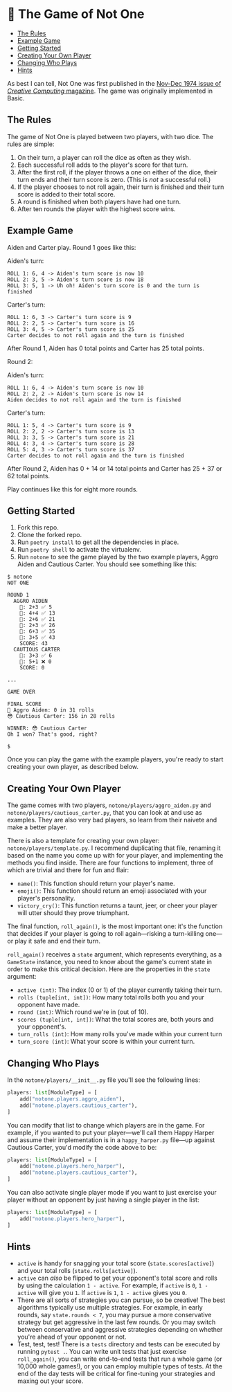 # 🎲 The Game of Not One

- [The Rules](#the-rules)
- [Example Game](#example-game)
- [Getting Started](#getting-started)
- [Creating Your Own Player](#creating-your-own-player)
- [Changing Who Plays](#changing-who-plays)
- [Hints](#hints)

As best I can tell, Not One was first published in the [Nov-Dec 1974 issue of _Creative Computing_ magazine](https://videogamegeek.com/videogame/246481/notone). The game was originally implemented in Basic.

## The Rules

The game of Not One is played between two players, with two dice. The rules are simple:

1. On their turn, a player can roll the dice as often as they wish.
1. Each successful roll adds to the player's score for that turn.
1. After the first roll, if the player throws a one on either of the dice, their turn ends and their turn score is zero. (This is _not_ a successful roll.)
1. If the player chooses to not roll again, their turn is finished and their turn score is added to their total score.
1. A round is finished when both players have had one turn.
1. After ten rounds the player with the highest score wins.

## Example Game

Aiden and Carter play. Round 1 goes like this:

Aiden's turn:

```
ROLL 1: 6, 4 -> Aiden's turn score is now 10
ROLL 2: 3, 5 -> Aiden's turn score is now 18
ROLL 3: 5, 1 -> Uh oh! Aiden's turn score is 0 and the turn is finished
```

Carter's turn:

```
ROLL 1: 6, 3 -> Carter's turn score is 9
ROLL 2: 2, 5 -> Carter's turn score is 16
ROLL 3: 4, 5 -> Carter's turn score is 25
Carter decides to not roll again and the turn is finished
```

After Round 1, Aiden has 0 total points and Carter has 25 total points.

Round 2:

Aiden's turn:

```
ROLL 1: 6, 4 -> Aiden's turn score is now 10
ROLL 2: 2, 2 -> Aiden's turn score is now 14
Aiden decides to not roll again and the turn is finished
```

Carter's turn:

```
ROLL 1: 5, 4 -> Carter's turn score is 9
ROLL 2: 2, 2 -> Carter's turn score is 13
ROLL 3: 3, 5 -> Carter's turn score is 21
ROLL 4: 3, 4 -> Carter's turn score is 28
ROLL 5: 4, 3 -> Carter's turn score is 37
Carter decides to not roll again and the turn is finished
```

After Round 2, Aiden has 0 + 14 or 14 total points and Carter has 25 + 37 or 62 total points.

Play continues like this for eight more rounds.

## Getting Started

1. Fork this repo.
1. Clone the forked repo.
1. Run `poetry install` to get all the dependencies in place.
1. Run `poetry shell` to activate the virtualenv.
1. Run `notone` to see the game played by the two example players, Aggro Aiden and Cautious Carter. You should see something like this:

```console
$ notone
NOT ONE

ROUND 1
  AGGRO AIDEN
    🎲: 2+3 ✅ 5
    🎲: 4+4 ✅ 13
    🎲: 2+6 ✅ 21
    🎲: 2+3 ✅ 26
    🎲: 6+3 ✅ 35
    🎲: 3+5 ✅ 43
    SCORE: 43
  CAUTIOUS CARTER
    🎲: 3+3 ✅ 6
    🎲: 5+1 ❌ 0
    SCORE: 0

...

GAME OVER

FINAL SCORE
😤 Aggro Aiden: 0 in 31 rolls
😳 Cautious Carter: 156 in 28 rolls

WINNER: 😳 Cautious Carter
Oh I won? That's good, right?

$
```

Once you can play the game with the example players, you're ready to start creating your own player, as described below.

## Creating Your Own Player

The game comes with two players, `notone/players/aggro_aiden.py` and `notone/players/cautious_carter.py`, that you can look at and use as examples. They are also very bad players, so learn from their naivete and make a better player.

There is also a template for creating your own player: `notone/players/template.py`. I recommend duplicating that file, renaming it based on the name you come up with for your player, and implementing the methods you find inside. There are four functions to implement, three of which are trivial and there for fun and flair:

- `name()`: This function should return your player's name.
- `emoji()`: This function should return an emoji associated with your player's personality.
- `victory_cry()`: This function returns a taunt, jeer, or cheer your player will utter should they prove triumphant.

The final function, `roll_again()`, is the most important one: it's the function that decides if your player is going to roll again—risking a turn-killing one—or play it safe and end their turn.

`roll_again()` receives a `state` argument, which represents everything, as a `GameState` instance, you need to know about the game's current state in order to make this critical decision. Here are the properties in the `state` argument:

- `active (int)`: The index (0 or 1) of the player currently taking their turn.
- `rolls (tuple[int, int])`: How many total rolls both you and your opponent have made.
- `round (int)`: Which round we're in (out of 10).
- `scores (tuple[int, int])`: What the total scores are, both yours and your opponent's.
- `turn_rolls (int)`: How many rolls you've made within your current turn
- `turn_score (int)`: What your score is within your current turn.

## Changing Who Plays

In the `notone/players/__init__.py` file you'll see the following lines:

```python
players: list[ModuleType] = [
    add("notone.players.aggro_aiden"),
    add("notone.players.cautious_carter"),
]
```

You can modify that list to change which players are in the game. For example, if you wanted to put your player—we'll call them Happy Harper and assume their implementation is in a `happy_harper.py` file—up against Cautious Carter, you'd modify the code above to be:

```python
players: list[ModuleType] = [
    add("notone.players.hero_harper"),
    add("notone.players.cautious_carter"),
]
```

You can also activate single player mode if you want to just exercise your player without an opponent by just having a single player in the list:

```python
players: list[ModuleType] = [
    add("notone.players.hero_harper"),
]
```

## Hints

- `active` is handy for snagging your total score (`state.scores[active]`) and your total rolls (`state.rolls[active]`).
- `active` can _also_ be flipped to get your opponent's total score and rolls by using the calculation `1 - active`. For example, if `active` is `0`, `1 - active` will give you `1`. If `active` is `1`, `1 - active` gives you `0`.
- There are all sorts of strategies you can pursue, so be creative! The best algorithms typically use multiple strategies. For example, in early rounds, say `state.rounds < 7`, you may pursue a more conservative strategy but get aggressive in the last few rounds. Or you may switch between conservative and aggressive strategies depending on whether you're ahead of your opponent or not.
- Test, test, test! There is a `tests` directory and tests can be executed by running `pytest .`. You can write unit tests that just exercise `roll_again()`, you can write end-to-end tests that run a whole game (or 10,000 whole games!), or you can employ multiple types of tests. At the end of the day tests will be critical for fine-tuning your strategies and maxing out your score.
